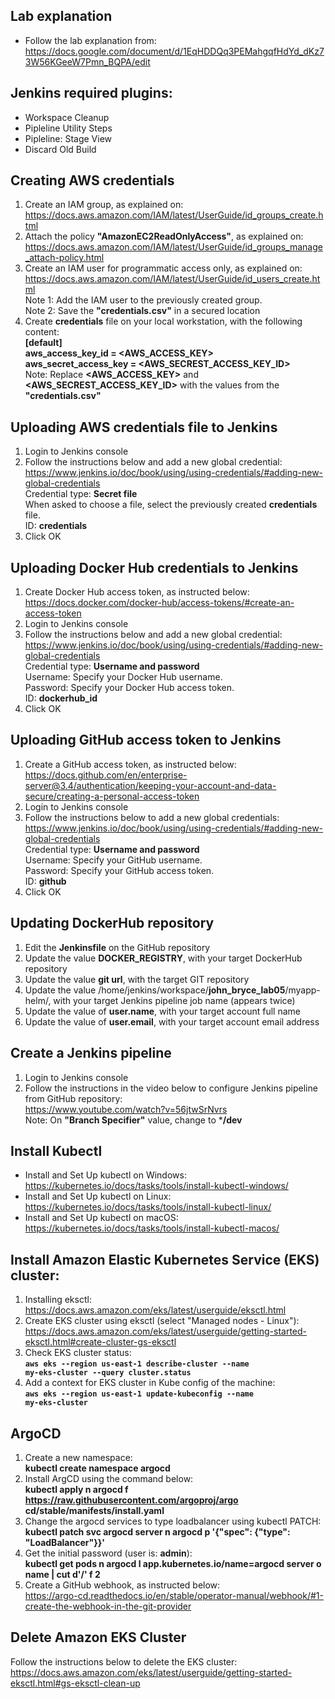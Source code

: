 ## Lab explanation
* Follow the lab explanation from:  
  https://docs.google.com/document/d/1EqHDDQq3PEMahgqfHdYd_dKz73W56KGeeW7Pmn_BQPA/edit  

## Jenkins required plugins:
* Workspace Cleanup
* Pipleline Utility Steps
* Pipleline: Stage View
* Discard Old Build

## Creating AWS credentials
1. Create an IAM group, as explained on:  
 https://docs.aws.amazon.com/IAM/latest/UserGuide/id_groups_create.html
2. Attach the policy **"AmazonEC2ReadOnlyAccess"**, as explained on:  
  https://docs.aws.amazon.com/IAM/latest/UserGuide/id_groups_manage_attach-policy.html
3. Create an IAM user for programmatic access only, as explained on:  
  https://docs.aws.amazon.com/IAM/latest/UserGuide/id_users_create.html  
  Note 1: Add the IAM user to the previously created group.  
  Note 2: Save the **"credentials.csv"** in a secured location  
4. Create **credentials** file on your local workstation, with the following content:  
  **[default]**  
  **aws_access_key_id = <AWS_ACCESS_KEY>**  
  **aws_secret_access_key = <AWS_SECREST_ACCESS_KEY_ID>**  
  Note: Replace **<AWS_ACCESS_KEY>** and **<AWS_SECREST_ACCESS_KEY_ID>** with the values from the **"credentials.csv"**  

## Uploading AWS credentials file to Jenkins
1. Login to Jenkins console
2. Follow the instructions below and add a new global credential:  
   https://www.jenkins.io/doc/book/using/using-credentials/#adding-new-global-credentials  
   Credential type: **Secret file**  
   When asked to choose a file, select the previously created **credentials** file.  
   ID: **credentials**
3. Click OK

## Uploading Docker Hub credentials to Jenkins
1. Create Docker Hub access token, as instructed below:  
   https://docs.docker.com/docker-hub/access-tokens/#create-an-access-token
2. Login to Jenkins console
3. Follow the instructions below and add a new global credential:  
   https://www.jenkins.io/doc/book/using/using-credentials/#adding-new-global-credentials  
   Credential type: **Username and password**  
   Username: Specify your Docker Hub username.  
   Password: Specify your Docker Hub access token.  
   ID: **dockerhub_id**
4. Click OK

## Uploading GitHub access token to Jenkins
1. Create a GitHub access token, as instructed below:  
   https://docs.github.com/en/enterprise-server@3.4/authentication/keeping-your-account-and-data-secure/creating-a-personal-access-token
2. Login to Jenkins console
3. Follow the instructions below to add a new global credentials:  
   https://www.jenkins.io/doc/book/using/using-credentials/#adding-new-global-credentials  
   Credential type: **Username and password**  
   Username: Specify your GitHub username.  
   Password: Specify your GitHub access token.  
   ID: **github**
4. Click OK

## Updating DockerHub repository
1. Edit the **Jenkinsfile** on the GitHub repository
2. Update the value **DOCKER_REGISTRY**, with your target DockerHub repository
3. Update the value **git url**, with the target GIT repository
4. Update the value /home/jenkins/workspace/**john_bryce_lab05**/myapp-helm/, with your target Jenkins pipeline job name (appears twice)
5. Update the value of **user.name**, with your target account full name
6. Update the value of **user.email**, with your target account email address

## Create a Jenkins pipeline
1. Login to Jenkins console
2. Follow the instructions in the video below to configure Jenkins pipeline from GitHub repository:  
   https://www.youtube.com/watch?v=56jtwSrNvrs  
   Note: On **"Branch Specifier"** value, change to ***/dev**

## Install Kubectl
* Install and Set Up kubectl on Windows:  
  https://kubernetes.io/docs/tasks/tools/install-kubectl-windows/
* Install and Set Up kubectl on Linux:  
  https://kubernetes.io/docs/tasks/tools/install-kubectl-linux/
* Install and Set Up kubectl on macOS:  
  https://kubernetes.io/docs/tasks/tools/install-kubectl-macos/

## Install Amazon Elastic Kubernetes Service (EKS) cluster:
1. Installing eksctl:  
  https://docs.aws.amazon.com/eks/latest/userguide/eksctl.html
2. Create EKS cluster using eksctl (select "Managed nodes - Linux"):  
  https://docs.aws.amazon.com/eks/latest/userguide/getting-started-eksctl.html#create-cluster-gs-eksctl
3. Check EKS cluster status:  
  **<code>aws eks --region us-east-1 describe-cluster --name my-eks-cluster --query cluster.status</code>**  
4. Add a context for EKS cluster in Kube config of the machine:  
  **<code>aws eks --region us-east-1 update-kubeconfig --name my-eks-cluster</code>** 

## ArgoCD
1. Create a new namespace:  
  **kubectl create namespace argocd**
2. Install ArgCD using the command below:  
  **kubectl apply n argocd f https://raw.githubusercontent.com/argoproj/argo cd/stable/manifests/install.yaml**
3. Change the argocd services to type loadbalancer using kubectl PATCH:  
  **kubectl patch svc argocd server n argocd p '{"spec": {"type": "LoadBalancer"}}'**
4. Get the initial password (user is: **admin**):  
  **kubectl get pods n argocd l app.kubernetes.io/name=argocd server o name | cut d'/' f 2**
5. Create a GitHub webhook, as instructed below:  
  https://argo-cd.readthedocs.io/en/stable/operator-manual/webhook/#1-create-the-webhook-in-the-git-provider

## Delete Amazon EKS Cluster
Follow the instructions below to delete the EKS cluster:  
https://docs.aws.amazon.com/eks/latest/userguide/getting-started-eksctl.html#gs-eksctl-clean-up
